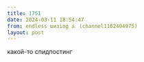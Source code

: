 ```yaml
---
title: 1751
date: 2024-03-11 18:54:47
from: endless шизing ⍼ (channel1162404975)
layout: post
---
```


какой-то спидпостинг
